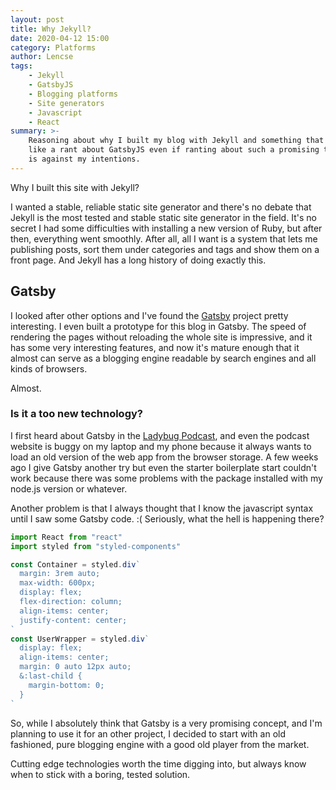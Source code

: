 ```yaml
---
layout: post
title: Why Jekyll?
date: 2020-04-12 15:00
category: Platforms
author: Lencse
tags:
    - Jekyll
    - GatsbyJS
    - Blogging platforms
    - Site generators
    - Javascript
    - React
summary: >-
    Reasoning about why I built my blog with Jekyll and something that looks
    like a rant about GatsbyJS even if ranting about such a promising technology
    is against my intentions.
---
```


Why I built this site with Jekyll?

I wanted a stable, reliable static site generator and there's no debate that Jekyll is the most tested and stable static site generator in the field. It's no secret I had some difficulties with installing a new version of Ruby, but after then, everything went smoothly. After all, all I want is a system that lets me publishing posts, sort them under categories and tags and show them on a front page. And Jekyll has a long history of doing exactly this.

## Gatsby

I looked after other options and I've found the [Gatsby](https://www.gatsbyjs.org/) project pretty interesting. I even built a prototype for this blog in Gatsby. The speed of rendering the pages without reloading the whole site is impressive, and it has some very interesting features, and now it's mature enough that it almost can serve as a blogging engine readable by search engines and all kinds of browsers.

Almost.

### Is it a too new technology?

I first heard about Gatsby in the [Ladybug Podcast](https://ladybug.dev/), and even the podcast website is buggy on my laptop and my phone because it always wants to load an old version of the web app from the browser storage. A few weeks ago I give Gatsby another try but even the starter boilerplate start couldn't work because there was some problems with the package installed with my node.js version or whatever.

Another problem is that I always thought that I know the javascript syntax until I saw some Gatsby code. :( Seriously, what the hell is happening there?

```jsx
import React from "react"
import styled from "styled-components"

const Container = styled.div`
  margin: 3rem auto;
  max-width: 600px;
  display: flex;
  flex-direction: column;
  align-items: center;
  justify-content: center;
`
const UserWrapper = styled.div`
  display: flex;
  align-items: center;
  margin: 0 auto 12px auto;
  &:last-child {
    margin-bottom: 0;
  }
`
```

So, while I absolutely think that Gatsby is a very promising concept, and I'm planning to use it for an other project, I decided to start with an old fashioned, pure blogging engine with a good old player from the market.

Cutting edge technologies worth the time digging into, but always know when to stick with a boring, tested solution.
